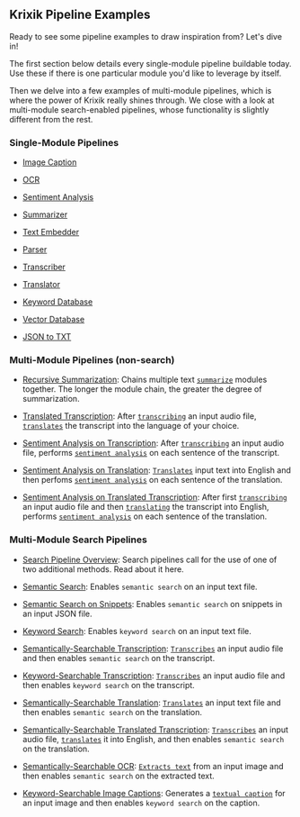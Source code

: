## Krixik Pipeline Examples

Ready to see some pipeline examples to draw inspiration from? Let's dive in!

The first section below details every single-module pipeline buildable today. Use these if there is one particular module you'd like to leverage by itself.

Then we delve into a few examples of multi-module pipelines, which is where the power of Krixik really shines through. We close with a look at multi-module search-enabled pipelines, whose functionality is slightly different from the rest.

### Single-Module Pipelines

- [Image Caption](single_module_pipelines/single_caption.md)

- [OCR](single_module_pipelines/single_ocr.md)

- [Sentiment Analysis](single_module_pipelines/single_sentiment.md)

- [Summarizer](single_module_pipelines/single_summarize.md)

- [Text Embedder](single_module_pipelines/single_text-embedder.md)

- [Parser](single_module_pipelines/single_parser.md)

- [Transcriber](single_module_pipelines/single_transcribe.md)

- [Translator](single_module_pipelines/single_translate.md)

- [Keyword Database](single_module_pipelines/single_keyword-db.md)

- [Vector Database](single_module_pipelines/single_vector-db.md)

- [JSON to TXT](single_module_pipelines/single_json-to-txt.md)

### Multi-Module Pipelines (non-search)

- [Recursive Summarization](multi_module_non_search_pipeline_examples/multi_recursive_summarization.md): Chains multiple text [`summarize`](../modules/ai_model_modules/summarize_module.md) modules together. The longer the module chain, the greater the degree of summarization.

- [Translated Transcription](multi_module_non_search_pipeline_examples/multi_translated_transcription.md): After [`transcribing`](../modules/ai_model_modules/transcribe_module.md) an input audio file, [`translates`](../modules/ai_model_modules/translate_module.md) the transcript into the language of your choice.

- [Sentiment Analysis on Transcription](multi_module_non_search_pipeline_examples/multi_sentiment_analysis_on_transcription.md): After [`transcribing`](../modules/ai_model_modules/transcribe_module.md) an input audio file, performs [`sentiment analysis`](../modules/ai_model_modules/sentiment_module.md) on each sentence of the transcript.

- [Sentiment Analysis on Translation](multi_module_non_search_pipeline_examples/multi_sentiment_analysis_on_translation.md): [`Translates`](../modules/ai_model_modules/translate_module.md) input text into English and then perfoms [`sentiment analysis`](../modules/ai_model_modules/sentiment_module.md) on each sentence of the translation.

- [Sentiment Analysis on Translated Transcription](multi_module_non_search_pipeline_examples/multi_sentiment_analysis_on_translated_transcription.md): After first [`transcribing`](../modules/ai_model_modules/transcribe_module.md) an input audio file and then [`translating`](../modules/ai_model_modules/translate_module.md) the transcript into English, performs [`sentiment analysis`](../modules/ai_model_modules/sentiment_module.md) on each sentence of the translation.

### Multi-Module Search Pipelines

- [Search Pipeline Overview](search_pipeline_examples/search_pipelines_overview.md): Search pipelines call for the use of one of two additional methods. Read about it here.

- [Semantic Search](search_pipeline_examples/multi_basic_semantic_search.md): Enables `semantic search` on an input text file.

- [Semantic Search on Snippets](search_pipeline_examples/multi_snippet_semantic_search.md): Enables `semantic search` on snippets in an input JSON file.

- [Keyword Search](search_pipeline_examples/multi_basic_keyword-search.md): Enables `keyword search` on an input text file.

- [Semantically-Searchable Transcription](search_pipeline_examples/multi_semantically_searchable_transcription.md): [`Transcribes`](../modules/ai_model_modules/transcribe_module.md) an input audio file and then enables `semantic search` on the transcript.

- [Keyword-Searchable Transcription](search_pipeline_examples/multi_keyword_searchable_transcription.md): [`Transcribes`](../modules/ai_model_modules/transcribe_module.md) an input audio file and then enables `keyword search` on the transcript.

- [Semantically-Searchable Translation](search_pipeline_examples/multi_semantically_searchable_translation.md): [`Translates`](../modules/ai_model_modules/translate_module.md) an input text file and then enables `semantic search` on the translation.

- [Semantically-Searchable Translated Transcription](search_pipeline_examples/multi_semantically_searchable_translated_transcription.md): [`Transcribes`](../modules/ai_model_modules/transcribe_module.md) an input audio file, [`translates`](../modules/ai_model_modules/translate_module.md) it into English, and then enables `semantic search` on the translation.

- [Semantically-Searchable OCR](search_pipeline_examples/multi_semantically_searchable_ocr.md): [`Extracts text`](../modules/ai_model_modules/ocr_module.md) from an input image and then enables `semantic search` on the extracted text.

- [Keyword-Searchable Image Captions](search_pipeline_examples/multi_keyword_searchable_image_captions.md): Generates a [`textual caption`](../modules/ai_model_modules/caption_module.md) for an input image and then enables `keyword search` on the caption.
